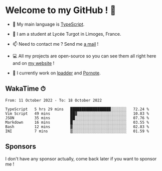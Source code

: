 # Welcome to my GitHub ! 🌃

- 🔭 My main language is [TypeScript](https://www.typescriptlang.org/).

- 🌱 I am a student at Lycée Turgot in Limoges, France.

- 📫 Need to contact me ? Send me <a href="mailto:mikkel@milescode.dev">a mail</a> !

- 💻 All my projects are open-source so you can see them all right here and on <a href="https://www.vexcited.ml">my website</a> !

- 👀 I currently work on [lpadder](https://github.com/Vexcited/lpadder) and [Pornote](https://github.com/Vexcited/Pornote).

## WakaTime ⏱

<!--START_SECTION:waka-->

```text
From: 11 October 2022 - To: 18 October 2022

TypeScript   5 hrs 29 mins   ██████████████████░░░░░░░   72.24 %
Vim Script   49 mins         ██▓░░░░░░░░░░░░░░░░░░░░░░   10.83 %
JSON         35 mins         ██░░░░░░░░░░░░░░░░░░░░░░░   07.76 %
Markdown     16 mins         █░░░░░░░░░░░░░░░░░░░░░░░░   03.55 %
Bash         12 mins         ▓░░░░░░░░░░░░░░░░░░░░░░░░   02.83 %
INI          7 mins          ▒░░░░░░░░░░░░░░░░░░░░░░░░   01.59 %
```

<!--END_SECTION:waka-->

## Sponsors

I don't have any sponsor actually, come back later if you want to sponsor me !
